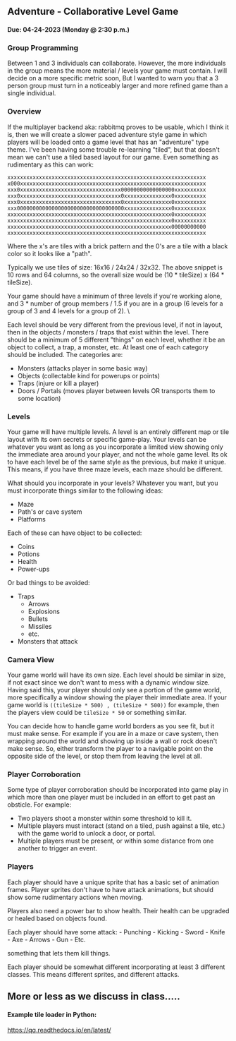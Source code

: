 ## Adventure - Collaborative Level Game
#### Due: 04-24-2023 (Monday @ 2:30 p.m.)

### Group Programming

Between 1 and 3 individuals can collaborate. However, the more individuals in the group means the more material / levels your game must contain. I will decide on a more specific metric soon, But I wanted to warn you that a 3 person group must turn in a noticeably larger and more refined game than a single individual.


### Overview

If the multiplayer backend aka: rabbitmq proves to be usable, which I think it is, then we will create a slower paced adventure style game in which players will be loaded onto a game level that has an "adventure" type theme. I've been having some trouble re-learning "tiled", but that doesn't mean we can't use a tiled based layout for our game. Even something as rudimentary as this can work:

```
xxxxxxxxxxxxxxxxxxxxxxxxxxxxxxxxxxxxxxxxxxxxxxxxxxxxxxxxxxxxxxx
x000xxxxxxxxxxxxxxxxxxxxxxxxxxxxxxxxxxxxxxxxxxxxxxxxxxxxxxxxxxx
xxx0xxxxxxxxxxxxxxxxxxxxxxxxxxxxxxxx00000000000000000xxxxxxxxxx
xxx0xxxxxxxxxxxxxxxxxxxxxxxxxxxxxxxx0xxxxxxxxxxxxxxx0xxxxxxxxxx
xxx0xxxxxxxxxxxxxxxxxxxxxxxxxxxxxxxx0xxxxxxxxxxxxxxx0xxxxxxxxxx
xxx0000000000000000000000000000000000xxxxxxxxxxxxxxx0xxxxxxxxxx
xxxxxxxxxxxxxxxxxxxxxxxxxxxxxxxxxxxxxxxxxxxxxxxxxxxx0xxxxxxxxxx
xxxxxxxxxxxxxxxxxxxxxxxxxxxxxxxxxxxxxxxxxxxxxxxxxxxx0xxxxxxxxxx
xxxxxxxxxxxxxxxxxxxxxxxxxxxxxxxxxxxxxxxxxxxxxxxxxxxx00000000000
xxxxxxxxxxxxxxxxxxxxxxxxxxxxxxxxxxxxxxxxxxxxxxxxxxxxxxxxxxxxxxx
```

Where the x's are tiles with a brick pattern and the 0's are a tile
with a black color so it looks like a "path". 

Typically we use tiles of size: 16x16 / 24x24 / 32x32. The above snippet is 10 rows and 64 columns, so the overall size would be (10 * tileSize) x (64 * tileSize).

Your game should have a minimum of three levels if you're working alone, and 3 * number of group members / 1.5 if you are in a group (6 levels for a group of 3 and 4 levels for a group of 2). \

Each level should be very different from the previous level, if not in layout, then in the objects / monsters / traps that exist within the level. There should be a minimum of 5 different "things" on each level, whether it be an object to collect, a trap, a monster, etc. At least one of each category should be included. The categories are:

- Monsters (attacks player in some basic way)
- Objects (collectable kind for powerups or points)
- Traps (injure or kill a player)
- Doors / Portals (moves player between levels OR transports them to some location)


### Levels

Your game will have multiple levels. A level is an entirely different map or tile layout with its own secrets or specific game-play. Your levels can be whatever you want as long as you incorporate a limited view showing only the immediate area around your player, and not the whole game level. Its ok to have each level be of the same style as the previous, but make it unique. This means, if you have three maze levels, each maze should be different. 

What should you incorporate in your levels? Whatever you want, but you must incorporate things similar to the following ideas: 

- Maze 
- Path's or cave system
- Platforms

Each of these can have object to be collected:

- Coins
- Potions
- Health
- Power-ups 

Or bad things to be avoided:

- Traps
  - Arrows
  - Explosions
  - Bullets 
  - Missiles
  - etc.
- Monsters that attack

### Camera View

Your game world will have its own size. Each level should be similar in size, if not exact since we don't want to mess with a dynamic window size. Having said this, your player should only see a portion of the game world, more specifically a window showing the player their immediate area. If your game world is `((tileSize * 500) , (tileSize * 500))` for example, then the players view could be `tileSize * 50` or something similar. 

You can decide how to handle game world borders as you see fit, but it must make sense. For example if you are in a maze or cave system, then wrapping around the world and showing up inside a wall or rock doesn't make sense. So, either transform the player to a navigable point on the opposite side of the level, or stop them from leaving the level at all. 


### Player Corroboration

Some type of player corroboration should be incorporated into game play in which more than one player must be included in an effort to get past an obsticle. For example: 

- Two players shoot a monster within some threshold to kill it.
- Multiple players must interact (stand on a tiled, push against a tile, etc.) with the game world to unlock a door, or portal.
- Multiple players must be present, or within some distance from one another to trigger an event. 

### Players

Each player should have a unique sprite that has a basic set of animation frames. Player sprites don't have to have attack animations, but should show some rudimentary actions when moving. 

Players also need a power bar to show health. Their health can be upgraded or healed based on objects found. 

Each player should have some attack:
    - Punching
    - Kicking
    - Sword 
    - Knife
    - Axe
    - Arrows
    - Gun
    - Etc.

something that lets them kill things. 

Each player should be somewhat different incorporating at least 3 different classes. This means different sprites, and different attacks. 



## More or less as we discuss in class.....


#### Example tile loader in Python: 
https://qq.readthedocs.io/en/latest/






